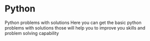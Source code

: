 # Python
Python problems with solutions
Here you can get the basic python problems with solutions those will help you to improve you skills 
and problem solving capability

